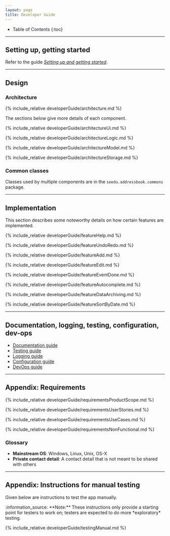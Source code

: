 ```yaml
---
layout: page
title: Developer Guide
---
```

* Table of Contents
{:toc}

--------------------------------------------------------------------------------------------------------------------

## **Setting up, getting started**

Refer to the guide [_Setting up and getting started_](developer/SettingUp.md).

--------------------------------------------------------------------------------------------------------------------

## **Design**

### Architecture

{% include_relative developerGuide/architecture.md %}

The sections below give more details of each component.

{% include_relative developerGuide/architectureUi.md %}

{% include_relative developerGuide/architectureLogic.md %}

{% include_relative developerGuide/architectureModel.md %}

{% include_relative developerGuide/architectureStorage.md %}


### Common classes

Classes used by multiple components are in the `seedu.addressbook.commons` package.

--------------------------------------------------------------------------------------------------------------------

## **Implementation**

This section describes some noteworthy details on how certain features are implemented.

{% include_relative developerGuide/featureHelp.md %}

{% include_relative developerGuide/featureUndoRedo.md %}

{% include_relative developerGuide/featureAdd.md %}

{% include_relative developerGuide/featureEdit.md %}

{% include_relative developerGuide/featureEventDone.md %}

{% include_relative developerGuide/featureAutocomplete.md %}

{% include_relative developerGuide/featureDataArchiving.md %}

{% include_relative developerGuide/featureSortByDate.md %}

--------------------------------------------------------------------------------------------------------------------

## **Documentation, logging, testing, configuration, dev-ops**

* [Documentation guide](developer/Documentation.md)
* [Testing guide](developer/Testing.md)
* [Logging guide](developer/Logging.md)
* [Configuration guide](developer/Configuration.md)
* [DevOps guide](developer/DevOps.md)

--------------------------------------------------------------------------------------------------------------------

## **Appendix: Requirements**

{% include_relative developerGuide/requirementsProductScope.md %}

{% include_relative developerGuide/requirementsUserStories.md %}

{% include_relative developerGuide/requirementsUseCases.md %}

{% include_relative developerGuide/requirementsNonFunctional.md %}

### Glossary

* **Mainstream OS**: Windows, Linux, Unix, OS-X
* **Private contact detail**: A contact detail that is not meant to be shared with others

--------------------------------------------------------------------------------------------------------------------

## **Appendix: Instructions for manual testing**

Given below are instructions to test the app manually.

<div markdown="span" class="alert alert-info">:information_source: **Note:** These instructions only provide a starting point for testers to work on;
testers are expected to do more *exploratory* testing.

</div>

{% include_relative developerGuide/testingManual.md %}
